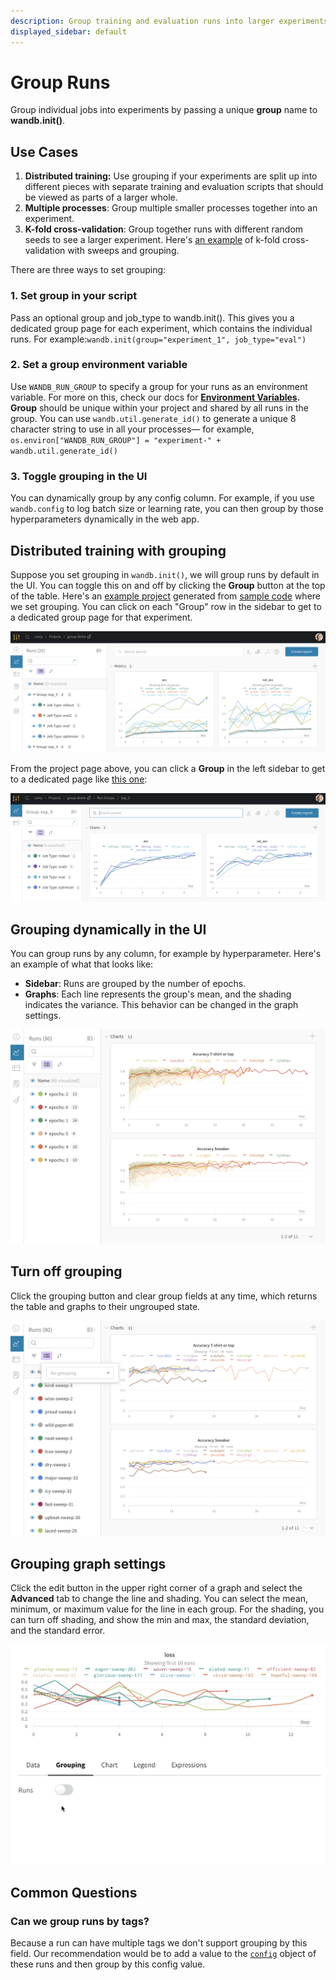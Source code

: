 ```yaml
---
description: Group training and evaluation runs into larger experiments
displayed_sidebar: default
---
```


# Group Runs

<head>
  <title>Group W&B Runs</title>
</head>


Group individual jobs into experiments by passing a unique **group** name to **wandb.init()**.

## Use Cases

1. **Distributed training:** Use grouping if your experiments are split up into different pieces with separate training and evaluation scripts that should be viewed as parts of a larger whole.
2. **Multiple processes**: Group multiple smaller processes together into an experiment.
3. **K-fold cross-validation**: Group together runs with different random seeds to see a larger experiment. Here's [an example](https://github.com/wandb/examples/tree/master/examples/wandb-sweeps/sweeps-cross-validation) of k-fold cross-validation with sweeps and grouping.

There are three ways to set grouping:

### 1. Set group in your script

Pass an optional group and job_type to wandb.init(). This gives you a dedicated group page for each experiment, which contains the individual runs. For example:`wandb.init(group="experiment_1", job_type="eval")`

### 2. Set a group environment variable

Use `WANDB_RUN_GROUP` to specify a group for your runs as an environment variable. For more on this, check our docs for [**Environment Variables**](../track/environment-variables.md)**. Group** should be unique within your project and shared by all runs in the group. You can use `wandb.util.generate_id()` to generate a unique 8 character string to use in all your processes— for example, `os.environ["WANDB_RUN_GROUP"] = "experiment-" + wandb.util.generate_id()`

### 3. Toggle grouping in the UI

You can dynamically group by any config column. For example, if you use `wandb.config` to log batch size or learning rate, you can then group by those hyperparameters dynamically in the web app.

## Distributed training with grouping

Suppose you set grouping in `wandb.init()`, we will group runs by default in the UI. You can toggle this on and off by clicking the **Group** button at the top of the table. Here's an [example project](https://wandb.ai/carey/group-demo?workspace=user-carey) generated from [sample code](http://wandb.me/grouping) where we set grouping. You can click on each "Group" row in the sidebar to get to a dedicated group page for that experiment.

![](/images/track/distributed_training_wgrouping_1.png)

From the project page above, you can click a **Group** in the left sidebar to get to a dedicated page like [this one](https://wandb.ai/carey/group-demo/groups/exp\_5?workspace=user-carey):

![](/images/track/distributed_training_wgrouping_2.png)

## Grouping dynamically in the UI

You can group runs by any column, for example by hyperparameter. Here's an example of what that looks like:

* **Sidebar**: Runs are grouped by the number of epochs.
* **Graphs**: Each line represents the group's mean, and the shading indicates the variance. This behavior can be changed in the graph settings.

![](/images/track/demo_grouping.png)

## Turn off grouping

Click the grouping button and clear group fields at any time, which returns the table and graphs to their ungrouped state.

![](/images/track/demo_no_grouping.png)

## Grouping graph settings

Click the edit button in the upper right corner of a graph and select the **Advanced** tab to change the line and shading. You can select the mean, minimum, or maximum value for the line in each group. For the shading, you can turn off shading, and show the min and max, the standard deviation, and the standard error.

![](/images/track/demo_grouping_options_for_line_plots.gif)

## Common Questions

### Can we group runs by tags?

Because a run can have multiple tags we don't support grouping by this field. Our recommendation would be to add a value to the [`config`](../track/config.md) object of these runs and then group by this config value. 
